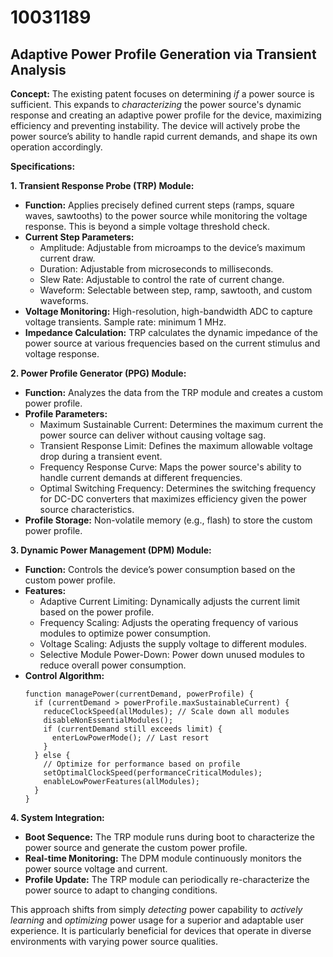 # 10031189

## Adaptive Power Profile Generation via Transient Analysis

**Concept:** The existing patent focuses on determining *if* a power source is sufficient. This expands to *characterizing* the power source's dynamic response and creating an adaptive power profile for the device, maximizing efficiency and preventing instability. The device will actively probe the power source’s ability to handle rapid current demands, and shape its own operation accordingly.

**Specifications:**

**1. Transient Response Probe (TRP) Module:**

*   **Function:** Applies precisely defined current steps (ramps, square waves, sawtooths) to the power source while monitoring the voltage response. This is beyond a simple voltage threshold check.
*   **Current Step Parameters:**
    *   Amplitude: Adjustable from microamps to the device’s maximum current draw.
    *   Duration: Adjustable from microseconds to milliseconds.
    *   Slew Rate: Adjustable to control the rate of current change.
    *   Waveform: Selectable between step, ramp, sawtooth, and custom waveforms.
*   **Voltage Monitoring:** High-resolution, high-bandwidth ADC to capture voltage transients. Sample rate: minimum 1 MHz.
*   **Impedance Calculation:**  TRP calculates the dynamic impedance of the power source at various frequencies based on the current stimulus and voltage response.

**2. Power Profile Generator (PPG) Module:**

*   **Function:**  Analyzes the data from the TRP module and creates a custom power profile.
*   **Profile Parameters:**
    *   Maximum Sustainable Current:  Determines the maximum current the power source can deliver without causing voltage sag.
    *   Transient Response Limit:  Defines the maximum allowable voltage drop during a transient event.
    *   Frequency Response Curve: Maps the power source's ability to handle current demands at different frequencies.
    *   Optimal Switching Frequency:  Determines the switching frequency for DC-DC converters that maximizes efficiency given the power source characteristics.
*   **Profile Storage:** Non-volatile memory (e.g., flash) to store the custom power profile.

**3. Dynamic Power Management (DPM) Module:**

*   **Function:**  Controls the device’s power consumption based on the custom power profile.
*   **Features:**
    *   Adaptive Current Limiting: Dynamically adjusts the current limit based on the power profile.
    *   Frequency Scaling: Adjusts the operating frequency of various modules to optimize power consumption.
    *   Voltage Scaling: Adjusts the supply voltage to different modules.
    *   Selective Module Power-Down: Power down unused modules to reduce overall power consumption.
*   **Control Algorithm:**
    ```pseudocode
    function managePower(currentDemand, powerProfile) {
      if (currentDemand > powerProfile.maxSustainableCurrent) {
        reduceClockSpeed(allModules); // Scale down all modules
        disableNonEssentialModules();
        if (currentDemand still exceeds limit) {
          enterLowPowerMode(); // Last resort
        }
      } else {
        // Optimize for performance based on profile
        setOptimalClockSpeed(performanceCriticalModules);
        enableLowPowerFeatures(allModules);
      }
    }
    ```

**4. System Integration:**

*   **Boot Sequence:** The TRP module runs during boot to characterize the power source and generate the custom power profile.
*   **Real-time Monitoring:** The DPM module continuously monitors the power source voltage and current.
*   **Profile Update:** The TRP module can periodically re-characterize the power source to adapt to changing conditions.



This approach shifts from simply *detecting* power capability to *actively learning* and *optimizing* power usage for a superior and adaptable user experience. It is particularly beneficial for devices that operate in diverse environments with varying power source qualities.